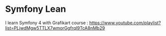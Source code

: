 # Symfony Lean

I learn Symfony 4 with Grafikart course : https://www.youtube.com/playlist?list=PLjwdMgw5TTLX7wmorGgfrqI9TcA8nMb29